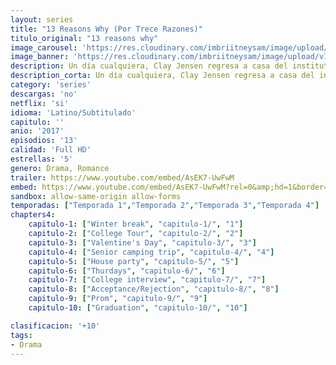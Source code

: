 ```yaml
---
layout: series
title: "13 Reasons Why (Por Trece Razones)"
titulo_original: "13 reasons why"
image_carousel: 'https://res.cloudinary.com/imbriitneysam/image/upload/v1546545021/reasons1-poster-min.jpg'
image_banner: 'https://res.cloudinary.com/imbriitneysam/image/upload/v1546545022/reason1-banner-min.jpg'
description: Un día cualquiera, Clay Jensen regresa a casa del instituto y se encuentra con un paquete anónimo a su nombre. Cuando lo abre, se sorprende al ver que la caja de zapatos que había recibido contiene 7 cintas de cassette en su interior. Su sorpresa es todavía mayor cuando decide escuchar la cara A de la primera cinta y se percata de que la voz que está saliendo por el radiocassette es la de la mismísima Hannah Baker, su compañera de clase y de trabajo que se acababa de suicidar apenas unos días antes. Desde ese momento, Clay deberá armarse de valor para escuchar todas las cintas y así conocer los 13 motivos que llevaron a la chica al suicidio. A través de flashbacks, Jensen irá recordando y reviviendo las situaciones que provocaron que Hannah decidiera acabar con su vida y que implican a muchos de sus compañeros del instituto Liberty. Cuando termine de escuchar todas las cintas, Clay deberá seguir las instrucciones que Hannah había dejado antes de morir y tendrá que pasarle el paquete con todas ellas a otra persona para que pueda repetir el proceso y conocer las razones del suicidio de la joven.
description_corta: Un día cualquiera, Clay Jensen regresa a casa del instituto y se encuentra con un paquete anónimo a su nombre. Cuando lo abre, se sorprende al ver que la caja de zapatos que había recibido contiene 7 cintas de cassette en su interior. Su...
category: 'series'
descargas: 'no'
netflix: 'si'
idioma: 'Latino/Subtitulado'
capitulo: ''
anio: '2017'
episodios: '13'
calidad: 'Full HD'
estrellas: '5'
genero: Drama, Romance
trailer: https://www.youtube.com/embed/AsEK7-UwFwM
embed: https://www.youtube.com/embed/AsEK7-UwFwM?rel=0&amp;hd=1&border=0&wmode=opaque&enablejsapi=1&modestbranding=1&controls=1&showinfo=1
sandbox: allow-same-origin allow-forms
temporadas: ["Temporada 1","Temporada 2","Temporada 3","Temporada 4"] 
chapters4:
    capitulo-1: ["Winter break", "capitulo-1/", "1"]
    capitulo-2: ["College Tour", "capitulo-2/", "2"]
    capitulo-3: ["Valentine's Day", "capitulo-3/", "3"]
    capitulo-4: ["Senior camping trip", "capitulo-4/", "4"]
    capitulo-5: ["House party", "capitulo-5/", "5"]
    capitulo-6: ["Thurdays", "capitulo-6/", "6"]
    capitulo-7: ["College interview", "capitulo-7/", "7"]
    capitulo-8: ["Acceptance/Rejection", "capitulo-8/", "8"]
    capitulo-9: ["Prom", "capitulo-9/", "9"]
    capitulo-10: ["Graduation", "capitulo-10/", "10"]

clasificacion: '+10'
tags:
- Drama
---
```












